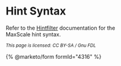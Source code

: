 # Hint Syntax

Refer to the [Hintfilter](../maxscale-24-filters/mariadb-maxscale-24-hintfilter.md) documentation for the\
MaxScale hint syntax.

<sub>_This page is licensed: CC BY-SA / Gnu FDL_</sub>

{% @marketo/form formId="4316" %}

